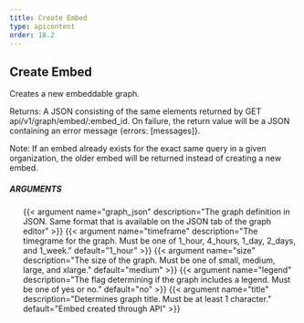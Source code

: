 ```yaml
---
title: Create Embed
type: apicontent
order: 18.2
---
```


## Create Embed

Creates a new embeddable graph.

Returns: A JSON consisting of the same elements returned by GET api/v1/graph/embed/:embed_id. On failure, the return value will be a JSON containing an error message {errors: [messages]}.

Note: If an embed already exists for the exact same query in a given organization, the older embed will be returned instead of creating a new embed.

##### ARGUMENTS
<ul class="arguments">
    {{< argument name="graph_json" description="The graph definition in JSON. Same format that is available on the JSON tab of the graph editor" >}}
    {{< argument name="timeframe" description="The timegrame for the graph. Must be one of 1_hour, 4_hours, 1_day, 2_days, and 1_week." default="1_hour" >}}
    {{< argument name="size" description="The size of the graph. Must be one of small, medium, large, and xlarge." default="medium" >}}
    {{< argument name="legend" description="The flag determining if the graph includes a legend. Must be one of yes or no." default="no" >}}
    {{< argument name="title" description="Determines graph title. Must be at least 1 character." default="Embed created through API" >}}
</ul>
